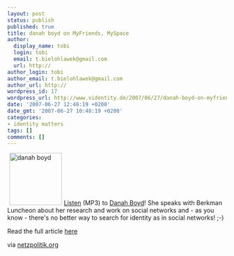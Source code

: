 ```yaml
---
layout: post
status: publish
published: true
title: danah boyd on MyFriends, MySpace
author:
  display_name: tobi
  login: tobi
  email: t.bielohlawek@gmail.com
  url: http://
author_login: tobi
author_email: t.bielohlawek@gmail.com
author_url: http://
wordpress_id: 17
wordpress_url: http://www.videntity.de/2007/06/27/danah-boyd-on-myfriends-myspace/
date: '2007-06-27 12:48:19 +0200'
date_gmt: '2007-06-27 10:48:19 +0200'
categories:
- identity matters
tags: []
comments: []
---
```

<img src="http://www.danah.org/images/SpeakingLeWeb.sm.jpg" alt="danah boyd" width="120" hspace="5"><a href="http://media-cyber.law.harvard.edu/AudioBerkman/danah_boyd_2007-06-19.mp3">Listen</a> (MP3) to <a href="http://www.danah.org/">Danah Boyd</a>! She speaks with Berkman Luncheon about her research and work on social networks and - as you know - there's no better way to search for identity as in social networks! ;-)</p>
Read the full article <a href="http://blogs.law.harvard.edu/mediaberkman/2007/06/25/danah-boyd-on-myfriends-myspace/">here</a></p>
via <a href="http://netzpolitik.org/2007/danah-boyd-ueber-social-networks">netzpolitik.org</a></p>
